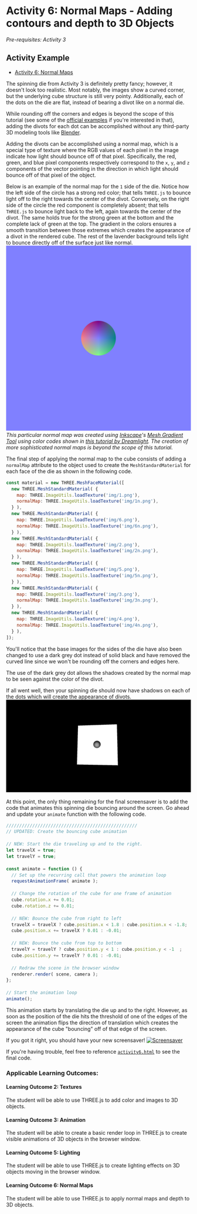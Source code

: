 # Activity 6: Normal Maps - Adding contours and depth to 3D Objects
_Pre-requisites: Activity 3_

## Activity Example
- [Activity 6: Normal Maps](../activities/activity6.html)

The spinning die from Activity 3 is definitely pretty fancy; however, it doesn't look too realistic.
Most notably, the images show a curved corner, but the underlying cube structure is still very pointy.
Additionally, each of the dots on the die are flat, instead of bearing a divot like on a normal die.

While rounding off the corners and edges is beyond the scope of this tutorial (see some of the [official examples](https://threejs.org/examples/#webgl_loader_texture_lottie) if you're interested in that), adding the divots for each dot can be accomplished without any third-party 3D modeling tools like [Blender](https://www.blender.org/).

Adding the divots can be accomplished using a normal map, which is a special type of texture where the RGB values of each pixel in the image indicate how light should bounce off of that pixel.
Specifically, the red, green, and blue pixel components respectively correspond to the `x`, `y`, and `z` components of the vector pointing in the direction in which light should bounce off of that pixel of the object.

Below is an example of the normal map for the `1` side of the die.
Notice how the left side of the circle has a strong red color; that tells `THREE.js` to bounce light off to the right towards the center of the divot.
Conversely, on the right side of the circle the red component is completely absent; that tells `THREE.js` to bounce light back to the left, again towards the center of the divot. 
The same holds true for the strong green at the bottom and the complete lack of green at the top.
The gradient in the colors ensures a smooth transition between those extremes which creates the appearance of a divot in the rendered cube.
The rest of the lavender background tells light to bounce directly off of the surface just like normal.
![1 Dot Normal Map](../activities/img/1n.png)
_This particular normal map was created using [Inkscape](https://inkscape.org/)'s [Mesh Gradient Tool](https://www.youtube.com/watch?v=YdqndZ6T3MA) using color codes shown in [this tutorial by Dreamlight](https://dreamlight.com/how-to-create-normal-maps-from-photographs/). The creation of more sophisticated normal maps is beyond the scope of this tutorial._

The final step of applying the normal map to the cube consists of adding a `normalMap` attribute to the object used to create the `MeshStandardMaterial` for each face of the die as shown in the following code.

```javascript
const material = new THREE.MeshFaceMaterial([
  new THREE.MeshStandardMaterial( { 
    map: THREE.ImageUtils.loadTexture('img/1.png'),
    normalMap: THREE.ImageUtils.loadTexture('img/1n.png'),
  } ),
  new THREE.MeshStandardMaterial( { 
    map: THREE.ImageUtils.loadTexture('img/6.png'),
    normalMap: THREE.ImageUtils.loadTexture('img/6n.png'),
  } ),
  new THREE.MeshStandardMaterial( { 
    map: THREE.ImageUtils.loadTexture('img/2.png'),
    normalMap: THREE.ImageUtils.loadTexture('img/2n.png'),
  } ),
  new THREE.MeshStandardMaterial( { 
    map: THREE.ImageUtils.loadTexture('img/5.png'),
    normalMap: THREE.ImageUtils.loadTexture('img/5n.png'),
  } ),
  new THREE.MeshStandardMaterial( { 
    map: THREE.ImageUtils.loadTexture('img/3.png'),
    normalMap: THREE.ImageUtils.loadTexture('img/3n.png'),
  } ),
  new THREE.MeshStandardMaterial( { 
    map: THREE.ImageUtils.loadTexture('img/4.png'),
    normalMap: THREE.ImageUtils.loadTexture('img/4n.png'),
  } ),
]);
```

You'll notice that the base images for the sides of the die have also been changed to use a dark grey dot instead of solid black and have removed the curved line since we won't be rounding off the corners and edges here.

The use of the dark grey dot allows the shadows created by the normal map to be seen against the color of the divot.

If all went well, then your spinning die should now have shadows on each of the dots which will create the appearance of divots.
![Spinning Die with Divots](./images/normal_mapped.gif)

At this point, the only thing remaining for the final screensaver is to add the code that animates this spinning die bouncing around the screen.
Go ahead and update your `animate` function with the following code.

```javascript
//////////////////////////////////////////////////
// UPDATED: Create the bouncing cube animation

// NEW: Start the die traveling up and to the right.
let travelX = true;
let travelY = true;

const animate = function () {
  // Set up the recurring call that powers the animation loop
  requestAnimationFrame( animate );

  // Change the rotation of the cube for one frame of animation
  cube.rotation.x += 0.01;
  cube.rotation.z += 0.01;

  // NEW: Bounce the cube from right to left
  travelX = travelX ? cube.position.x < 1.8 : cube.position.x < -1.8;
  cube.position.x += travelX ? 0.01 : -0.01;
  
  // NEW: Bounce the cube from top to bottom
  travelY = travelY ? cube.position.y < 1 : cube.position.y < -1  ;
  cube.position.y += travelY ? 0.01 : -0.01;

  // Redraw the scene in the browser window
  renderer.render( scene, camera );
};

// Start the animation loop
animate();
```

This animation starts by translating the die up and to the right.
However, as soon as the position of the die hits the threshold of one of the edges of the screen the animation flips the direction of translation which creates the appearance of the cube "bouncing" off of that edge of the screen.

If you got it right, you should have your new screensaver!
[![Screensaver](./images/final.gif)](./activity7.md)

If you're having trouble, feel free to reference [`activity6.html`](../activities/activity6.html) to see the final code.


### Applicable Learning Outcomes:
#### Learning Outcome 2: Textures
The student will be able to use THREE.js to add color and images to 3D objects.
#### Learning Outcome 3: Animation
The student will be able to create a basic render loop in THREE.js to create visible animations of 3D objects in the browser window.
#### Learning Outcome 5: Lighting
The student will be able to use THREE.js to create lighting effects on 3D objects moving in the browser window.
#### Learning Outcome 6: Normal Maps
The student will be able to use THREE.js to apply normal maps and depth to 3D objects.
